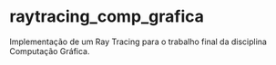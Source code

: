 # raytracing_comp_grafica
Implementação de um Ray Tracing para o trabalho final da disciplina Computação Gráfica.
